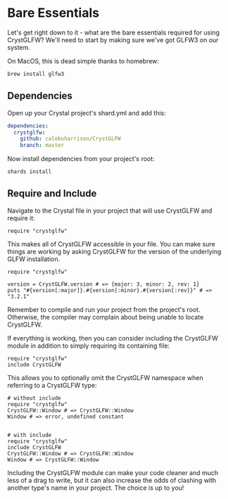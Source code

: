 # Bare Essentials

Let's get right down to it - what are the bare essentials required for using CrystGLFW? We'll need to start by making sure we've got GLFW3 on our system.

On MacOS, this is dead simple thanks to homebrew:

```sh
brew install glfw3
```

## Dependencies

Open up your Crystal project's shard.yml and add this:

```yaml
dependencies:
  crystglfw:
    github: calebuharrison/CrystGLFW
    branch: master
```
Now install dependencies from your project's root:
```sh
shards install
```

## Require and Include

Navigate to the Crystal file in your project that will use CrystGLFW and require it:

```crystal
require "crystglfw"
```
This makes all of CrystGLFW accessible in your file. You can make sure things are working by asking CrystGLFW for the version of the underlying GLFW installation.

```crystal
require "crystglfw"

version = CrystGLFW.version # => {major: 3, minor: 2, rev: 1}
puts "#{version[:major]}.#{version[:minor}.#{version[:rev]}" # => "3.2.1"
```

Remember to compile and run your project from the project's root. Otherwise, the compiler may complain about being unable to locate CrystGLFW.

If everything is working, then you can consider including the CrystGLFW module in addition to simply requiring its containing file:

```crystal
require "crystglfw"
include CrystGLFW
```

This allows you to optionally omit the CrystGLFW namespace when referring to a CrystGLFW type:

```crystal
# without include
require "crystglfw"
CrystGLFW::Window # => CrystGLFW::Window
Window # => error, undefined constant


# with include
require "crystglfw"
include CrystGLFW
CrystGLFW::Window # => CrystGLFW::Window
Window # => CrystGLFW::Window
```
Including the CrystGLFW module can make your code cleaner and much less of a drag to write, but it can also increase the odds of clashing with another type's name in your project. The choice is up to you!